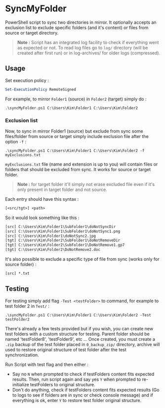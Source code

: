 # SyncMyFolder

PowerShell script to sync two directories in mirror. It optionally accepts an exclusion list to exclude specific folders (and it's content) or files from source or target directory.

> **Note :** Script has an integrated log facility to check if everything went as expected or not. To read log files go to `log/` directory (will be created after first run) or in log-archives/ for older logs (compressed).

## Usage

Set execution policy :

```ps1
Set-ExecutionPolicy RemoteSigned
```

For example, to mirror `Folder1` (source) in `Folder2` (target) simply do :

```console
.\syncMyFolder.ps1 C:\Users\Kim\Folder1 C:\Users\Kim\Folder2
```

### Exclusion list

Now, to sync in mirror Folder1 (source) but exclude from sync some files/folder from source or target simply include exclusion file after the option `-f` :

```console
.\syncMyFolder.ps1 C:\Users\Kim\Folder1 C:\Users\Kim\Folder2 -f myExclusions.txt
```

`myExclusions.txt` file (name and extension is up to you) will contain files or folders that should be excluded from sync. It works for source or target folder.

> **Note :** for target folder it'll simply not erase excluded file even if it's only present in target folder and not source.

Each entry should have this syntax :

```txt
[<src/tgt>] <path>
```

So it would look something like this :

```txt
[src] C:\Users\Kim\Folder1\SubFolder1\doNotSyncDir
[src] C:\Users\Kim\Folder1\SubFolder1\doNotSync1.png
[src] C:\Users\Kim\Folder1\doNotSync2.jpg
[tgt] C:\Users\Kim\Folder2\SubFolder1\doNotRemoveDir
[tgt] C:\Users\Kim\Folder2\SubFolder1\DoNotRemove1.gp7
[tgt] C:\Users\Kim\Folder2\DoNotRemove2.doc
```

It's also possible to exclude a specific type of file from sync (works only for source folder) :

```txt
[src] *.txt
```

## Testing

For testing simply add flag `-Test <testFolder>` to command, for example to test folder 2 in `Test/` :

```console
.\syncMyFolder.ps1 C:\Users\Kim\Folder1 C:\Users\Kim\Folder2 -Test testFolder2
```

There's already a few tests provided but if you wish, you can create new test folders with a custom structure for testing. Parent folder should be named 'testFolder8', 'testFolder9', etc ... Once created, you must create a `.zip` backup of the test folder placed in `0_backup_zip/`  directory, archive will used to restore original structure of test folder after the test synchronization.

Run Script with test flag and then either :

- Say no `N` when prompted to check if testFolders content fits expected results. Then, run script again and say yes `Y` when prompted to re-initialize testFolders to original structure.
- Don't do anything, check if testFolders content fits expected results (Go to logs to see if folders are in sync or check console message) and if everything is ok, enter `Y` to restore test folder original structure.
